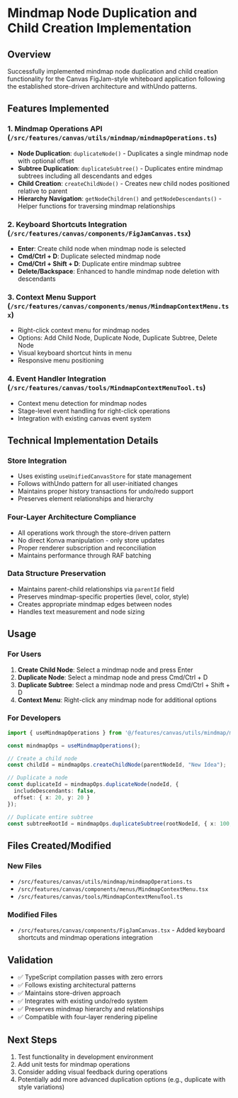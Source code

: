 # Mindmap Node Duplication and Child Creation Implementation

## Overview
Successfully implemented mindmap node duplication and child creation functionality for the Canvas FigJam-style whiteboard application following the established store-driven architecture and withUndo patterns.

## Features Implemented

### 1. Mindmap Operations API (`/src/features/canvas/utils/mindmap/mindmapOperations.ts`)
- **Node Duplication**: `duplicateNode()` - Duplicates a single mindmap node with optional offset
- **Subtree Duplication**: `duplicateSubtree()` - Duplicates entire mindmap subtrees including all descendants and edges
- **Child Creation**: `createChildNode()` - Creates new child nodes positioned relative to parent
- **Hierarchy Navigation**: `getNodeChildren()` and `getNodeDescendants()` - Helper functions for traversing mindmap relationships

### 2. Keyboard Shortcuts Integration (`/src/features/canvas/components/FigJamCanvas.tsx`)
- **Enter**: Create child node when mindmap node is selected
- **Cmd/Ctrl + D**: Duplicate selected mindmap node
- **Cmd/Ctrl + Shift + D**: Duplicate entire mindmap subtree
- **Delete/Backspace**: Enhanced to handle mindmap node deletion with descendants

### 3. Context Menu Support (`/src/features/canvas/components/menus/MindmapContextMenu.tsx`)
- Right-click context menu for mindmap nodes
- Options: Add Child Node, Duplicate Node, Duplicate Subtree, Delete Node
- Visual keyboard shortcut hints in menu
- Responsive menu positioning

### 4. Event Handler Integration (`/src/features/canvas/tools/MindmapContextMenuTool.ts`)
- Context menu detection for mindmap nodes
- Stage-level event handling for right-click operations
- Integration with existing canvas event system

## Technical Implementation Details

### Store Integration
- Uses existing `useUnifiedCanvasStore` for state management
- Follows withUndo pattern for all user-initiated changes
- Maintains proper history transactions for undo/redo support
- Preserves element relationships and hierarchy

### Four-Layer Architecture Compliance
- All operations work through the store-driven pattern
- No direct Konva manipulation - only store updates
- Proper renderer subscription and reconciliation
- Maintains performance through RAF batching

### Data Structure Preservation
- Maintains parent-child relationships via `parentId` field
- Preserves mindmap-specific properties (level, color, style)
- Creates appropriate mindmap edges between nodes
- Handles text measurement and node sizing

## Usage

### For Users
1. **Create Child Node**: Select a mindmap node and press Enter
2. **Duplicate Node**: Select a mindmap node and press Cmd/Ctrl + D
3. **Duplicate Subtree**: Select a mindmap node and press Cmd/Ctrl + Shift + D
4. **Context Menu**: Right-click any mindmap node for additional options

### For Developers
```typescript
import { useMindmapOperations } from '@/features/canvas/utils/mindmap/mindmapOperations';

const mindmapOps = useMindmapOperations();

// Create a child node
const childId = mindmapOps.createChildNode(parentNodeId, "New Idea");

// Duplicate a node
const duplicateId = mindmapOps.duplicateNode(nodeId, {
  includeDescendants: false,
  offset: { x: 20, y: 20 }
});

// Duplicate entire subtree
const subtreeRootId = mindmapOps.duplicateSubtree(rootNodeId, { x: 100, y: 0 });
```

## Files Created/Modified

### New Files
- `/src/features/canvas/utils/mindmap/mindmapOperations.ts`
- `/src/features/canvas/components/menus/MindmapContextMenu.tsx`
- `/src/features/canvas/tools/MindmapContextMenuTool.ts`

### Modified Files
- `/src/features/canvas/components/FigJamCanvas.tsx` - Added keyboard shortcuts and mindmap operations integration

## Validation
- ✅ TypeScript compilation passes with zero errors
- ✅ Follows existing architectural patterns
- ✅ Maintains store-driven approach
- ✅ Integrates with existing undo/redo system
- ✅ Preserves mindmap hierarchy and relationships
- ✅ Compatible with four-layer rendering pipeline

## Next Steps
1. Test functionality in development environment
2. Add unit tests for mindmap operations
3. Consider adding visual feedback during operations
4. Potentially add more advanced duplication options (e.g., duplicate with style variations)